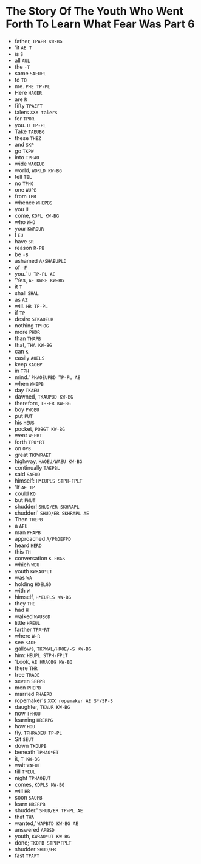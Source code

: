 # The Story Of The Youth Who Went Forth To Learn What Fear Was Part 6

* father, `TPAER KW-BG`
* 'it `AE T`
* is `S`
* all `AUL`
* the `-T`
* same `SAEUPL`
* to `TO`
* me. `PHE TP-PL`
* Here `HAOER`
* are `R`
* fifty `TPAEFT`
* talers `XXX talers`
* for `TPOR`
* you. `U TP-PL`
* Take `TAEUBG`
* these `THEZ`
* and `SKP`
* go `TKPW`
* into `TPHAO`
* wide `WAOEUD`
* world, `WORLD KW-BG`
* tell `TEL`
* no `TPHO`
* one `WUPB`
* from `TPR`
* whence `WHEPBS`
* you `U`
* come, `KOPL KW-BG`
* who `WHO`
* your `KWROUR`
* I `EU`
* have `SR`
* reason `R-PB`
* be `-B`
* ashamed `A/SHAEUPLD`
* of `-F`
* you.' `U TP-PL AE`
* 'Yes, `AE KWRE KW-BG`
* it `T`
* shall `SHAL`
* as `AZ`
* will. `HR TP-PL`
* if `TP`
* desire `STKAOEUR`
* nothing `TPHOG`
* more `PHOR`
* than `THAPB`
* that, `THA KW-BG`
* can `K`
* easily `AOELS`
* keep `KAOEP`
* in `TPH`
* mind.' `PHAOEUPBD TP-PL AE`
* when `WHEPB`
* day `TKAEU`
* dawned, `TKAUPBD KW-BG`
* therefore, `TH-FR KW-BG`
* boy `PWOEU`
* put `PUT`
* his `HEUS`
* pocket, `POBGT KW-BG`
* went `WEPBT`
* forth `TPO*RT`
* on `OPB`
* great `TKPWRAET`
* highway, `HAOEU/WAEU KW-BG`
* continually `TAEPBL`
* said `SAEUD`
* himself: `H*EUPLS STPH-FPLT`
* 'If `AE TP`
* could `KO`
* but `PWUT`
* shudder! `SHUD/ER SKHRAPL`
* shudder!' `SHUD/ER SKHRAPL AE`
* Then `THEPB`
* a `AEU`
* man `PHAPB`
* approached `A/PROEFPD`
* heard `HERD`
* this `TH`
* conversation `K-FRGS`
* which `WEU`
* youth `KWRAO*UT`
* was `WA`
* holding `HOELGD`
* with `W`
* himself, `H*EUPLS KW-BG`
* they `THE`
* had `H`
* walked `WAUBGD`
* little `HREUL`
* farther `TPA*RT`
* where `W-R`
* see `SAOE`
* gallows, `TKPWAL/HROE/-S KW-BG`
* him: `HEUPL STPH-FPLT`
* 'Look, `AE HRAOBG KW-BG`
* there `THR`
* tree `TRAOE`
* seven `SEFPB`
* men `PHEPB`
* married `PHAERD`
* ropemaker's `XXX ropemaker AE S*/SP-S`
* daughter, `TKAUR KW-BG`
* now `TPHOU`
* learning `HRERPG`
* how `HOU`
* fly. `TPHRAOEU TP-PL`
* Sit `SEUT`
* down `TKOUPB`
* beneath `TPHAO*ET`
* it, `T KW-BG`
* wait `WAEUT`
* till `T*EUL`
* night `TPHAOEUT`
* comes, `KOPLS KW-BG`
* will `HR`
* soon `SAOPB`
* learn `HRERPB`
* shudder.' `SHUD/ER TP-PL AE`
* that `THA`
* wanted,' `WAPBTD KW-BG AE`
* answered `APBSD`
* youth, `KWRAO*UT KW-BG`
* done; `TKOPB STPH*FPLT`
* shudder `SHUD/ER`
* fast `TPAFT`
